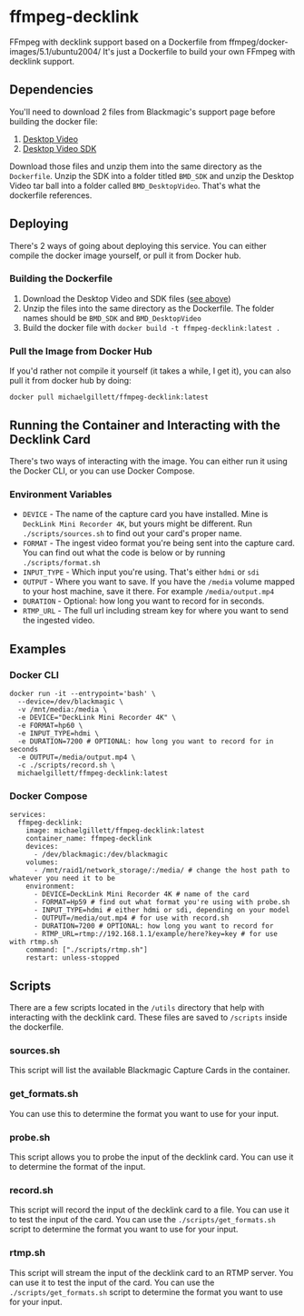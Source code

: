 # ffmpeg-decklink
FFmpeg with decklink support based on a Dockerfile from ffmpeg/docker-images/5.1/ubuntu2004/
It's just a Dockerfile to build your own FFmpeg with decklink support.

## Dependencies
You'll need to download 2 files from Blackmagic's support page before building the docker file:
1. [Desktop Video](https://www.blackmagicdesign.com/support/family/capture-and-playback)
2. [Desktop Video SDK](https://www.blackmagicdesign.com/support/family/capture-and-playback)

Download those files and unzip them into the same directory as the `Dockerfile`. Unzip the SDK into a folder titled `BMD_SDK` and unzip the Desktop Video tar ball into a folder called `BMD_DesktopVideo`. That's what the dockerfile references.

## Deploying
There's 2 ways of going about deploying this service. You can either compile the docker image yourself, or pull it from Docker hub.

### Building the Dockerfile
1. Download the Desktop Video and SDK files ([see above](#dependencies))
1. Unzip the files into the same directory as the Dockerfile. The folder names should be `BMD_SDK` and `BMD_DesktopVideo`
1. Build the docker file with `docker build -t ffmpeg-decklink:latest .`

### Pull the Image from Docker Hub
If you'd rather not compile it yourself (it takes a while, I get it), you can also pull it from docker hub by doing:
```
docker pull michaelgillett/ffmpeg-decklink:latest
```

## Running the Container and Interacting with the Decklink Card
There's two ways of interacting with the image. You can either run it using the Docker CLI, or you can use Docker Compose.

### Environment Variables
- `DEVICE` - The name of the capture card you have installed. Mine is `DeckLink Mini Recorder 4K`, but yours might be different. Run `./scripts/sources.sh` to find out your card's proper name.
- `FORMAT` - The ingest video format you're being sent into the capture card. You can find out what the code is below or by running `./scripts/format.sh`
- `INPUT_TYPE` - Which input you're using. That's either `hdmi` or `sdi`
- `OUTPUT` - Where you want to save. If you have the `/media` volume mapped to your host machine, save it there. For example `/media/output.mp4`
- `DURATION` - Optional: how long you want to record for in seconds.
- `RTMP_URL` - The full url including stream key for where you want to send the ingested video.

## Examples

### Docker CLI
```
docker run -it --entrypoint='bash' \
  --device=/dev/blackmagic \
  -v /mnt/media:/media \
  -e DEVICE="DeckLink Mini Recorder 4K" \
  -e FORMAT=hp60 \
  -e INPUT_TYPE=hdmi \
  -e DURATION=7200 # OPTIONAL: how long you want to record for in seconds
  -e OUTPUT=/media/output.mp4 \
  -c ./scripts/record.sh \
  michaelgillett/ffmpeg-decklink:latest
```
### Docker Compose
```
services:
  ffmpeg-decklink:
    image: michaelgillett/ffmpeg-decklink:latest
    container_name: ffmpeg-decklink
    devices:
      - /dev/blackmagic:/dev/blackmagic
    volumes:
      - /mnt/raid1/network_storage/:/media/ # change the host path to whatever you need it to be
    environment:
      - DEVICE=DeckLink Mini Recorder 4K # name of the card
      - FORMAT=Hp59 # find out what format you're using with probe.sh
      - INPUT_TYPE=hdmi # either hdmi or sdi, depending on your model
      - OUTPUT=/media/out.mp4 # for use with record.sh
      - DURATION=7200 # OPTIONAL: how long you want to record for
      - RTMP_URL=rtmp://192.168.1.1/example/here?key=key # for use with rtmp.sh
    command: ["./scripts/rtmp.sh"]
    restart: unless-stopped
```

## Scripts
There are a few scripts located in the `/utils` directory that help with interacting with the decklink card. These files are saved to `/scripts` inside the dockerfile.

### sources.sh
This script will list the available Blackmagic Capture Cards in the container.

### get_formats.sh
You can use this to determine the format you want to use for your input.

### probe.sh
This script allows you to probe the input of the decklink card. You can use it to determine the format of the input.

### record.sh
This script will record the input of the decklink card to a file. You can use it to test the input of the card. You can use the `./scripts/get_formats.sh` script to determine the format you want to use for your input.

### rtmp.sh
This script will stream the input of the decklink card to an RTMP server. You can use it to test the input of the card. You can use the `./scripts/get_formats.sh` script to determine the format you want to use for your input.